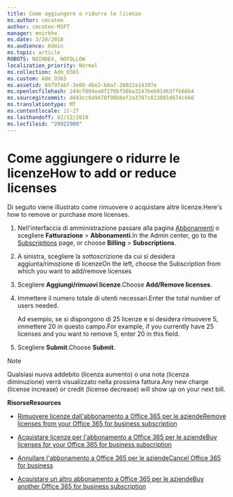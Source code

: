 ```yaml
---
title: Come aggiungere o ridurre le licenze
ms.author: cmcatee
author: cmcatee-MSFT
manager: mnirkhe
ms.date: 3/20/2018
ms.audience: Admin
ms.topic: article
ROBOTS: NOINDEX, NOFOLLOW
localization_priority: Normal
ms.collection: Adm_O365
ms.custom: Adm_O365
ms.assetid: 69797abf-3e60-4be2-b0a7-26022a14397e
ms.openlocfilehash: 244cf804ea0f270bf56ba3247beb91463ffb66b4
ms.sourcegitcommit: dd43cc0a9470f98b8ef2a3787c823801d674c666
ms.translationtype: MT
ms.contentlocale: it-IT
ms.lasthandoff: 02/12/2019
ms.locfileid: "29922900"
---
```

# <a name="how-to-add-or-reduce-licenses"></a><span data-ttu-id="9c5b5-102">Come aggiungere o ridurre le licenze</span><span class="sxs-lookup"><span data-stu-id="9c5b5-102">How to add or reduce licenses</span></span>

<span data-ttu-id="9c5b5-103">Di seguito viene illustrato come rimuovere o acquistare altre licenze.</span><span class="sxs-lookup"><span data-stu-id="9c5b5-103">Here's how to remove or purchase more licenses.</span></span>
  
1. <span data-ttu-id="9c5b5-104">Nell'interfaccia di amministrazione passare alla pagina [Abbonamenti](https://go.microsoft.com/fwlink/p/?linkid=842054) o scegliere **Fatturazione** \> **Abbonamenti**.</span><span class="sxs-lookup"><span data-stu-id="9c5b5-104">In the Admin center, go to the [Subscriptions](https://go.microsoft.com/fwlink/p/?linkid=842054) page, or choose **Billing** \> **Subscriptions**.</span></span>
    
2. <span data-ttu-id="9c5b5-105">A sinistra, scegliere la sottoscrizione da cui si desidera aggiunta/rimozione di licenze</span><span class="sxs-lookup"><span data-stu-id="9c5b5-105">On the left, choose the Subscription from which you want to add/remove licenses</span></span>
    
3. <span data-ttu-id="9c5b5-106">Scegliere **Aggiungi/rimuovi licenze**.</span><span class="sxs-lookup"><span data-stu-id="9c5b5-106">Choose **Add/Remove licenses**.</span></span>
    
4. <span data-ttu-id="9c5b5-107">Immettere il numero totale di utenti necessari.</span><span class="sxs-lookup"><span data-stu-id="9c5b5-107">Enter the total number of users needed.</span></span>
    
    <span data-ttu-id="9c5b5-108">Ad esempio, se si dispongono di 25 licenze e si desidera rimuovere 5, immettere 20 in questo campo.</span><span class="sxs-lookup"><span data-stu-id="9c5b5-108">For example, if you currently have 25 licenses and you want to remove 5, enter 20 in this field.</span></span>
    
5. <span data-ttu-id="9c5b5-109">Scegliere **Submit**.</span><span class="sxs-lookup"><span data-stu-id="9c5b5-109">Choose **Submit**.</span></span>
    
> [!NOTE]
> <span data-ttu-id="9c5b5-110">Qualsiasi nuova addebito (licenza aumento) o una nota (licenza diminuzione) verrà visualizzato nella prossima fattura.</span><span class="sxs-lookup"><span data-stu-id="9c5b5-110">Any new charge (license increase) or credit (license decrease) will show up on your next bill.</span></span> 
  
 <span data-ttu-id="9c5b5-111">**Risorse**</span><span class="sxs-lookup"><span data-stu-id="9c5b5-111">**Resources**</span></span>
  
- [<span data-ttu-id="9c5b5-112">Rimuovere licenze dall'abbonamento a Office 365 per le aziende</span><span class="sxs-lookup"><span data-stu-id="9c5b5-112">Remove licenses from your Office 365 for business subscription</span></span>](https://support.office.com/article/9c64d127-e2dd-4ecc-81f5-2f87e5a74803)
    
- [<span data-ttu-id="9c5b5-113">Acquistare licenze per l'abbonamento a Office 365 per le aziende</span><span class="sxs-lookup"><span data-stu-id="9c5b5-113">Buy licenses for your Office 365 for business subscription</span></span>](https://support.office.com/article/36081d8d-b3fa-4948-8c34-e217bba825e1)
    
- [<span data-ttu-id="9c5b5-114">Annullare l'abbonamento a Office 365 per le aziende</span><span class="sxs-lookup"><span data-stu-id="9c5b5-114">Cancel Office 365 for business</span></span>](https://support.office.com/article/b1bc0bef-4608-4601-813a-cdd9f746709a)
    
- [<span data-ttu-id="9c5b5-115">Acquistare un altro abbonamento a Office 365 per le aziende</span><span class="sxs-lookup"><span data-stu-id="9c5b5-115">Buy another Office 365 for business subscription</span></span>](https://support.office.com/article/fab3b86c-3359-4042-8692-5d4dc7550b7c)
    

